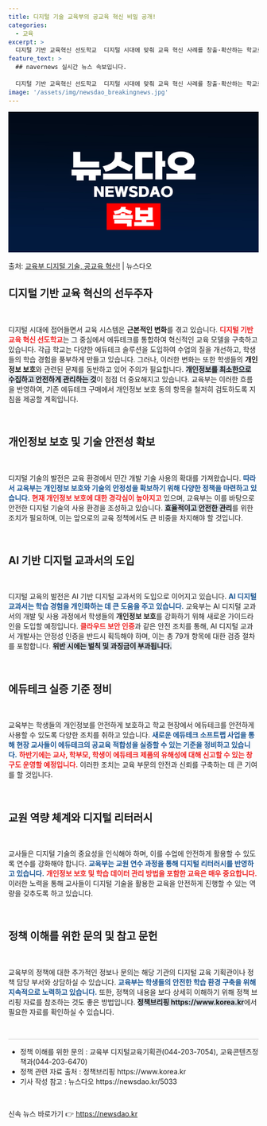 ```yaml
---
title: 디지털 기술 교육부의 공교육 혁신 비밀 공개!
categories:
  - 교육
excerpt: >
  디지털 기반 교육혁신 선도학교  디지털 시대에 맞춰 교육 혁신 사례를 창출·확산하는 학교로서, 각급 학교에서…
feature_text: >
  ## navernews 실시간 뉴스 속보입니다.

  디지털 기반 교육혁신 선도학교  디지털 시대에 맞춰 교육 혁신 사례를 창출·확산하는 학교로서, 각급 학교에서…
image: '/assets/img/newsdao_breakingnews.jpg'
---
```


![뉴스다오 속보](/assets/img/newsdao_breakingnews.jpg)

<p>출처: <a href="https://newsdao.kr/5033" rel="dofollow">교육부 디지털 기술, 공교육 혁신!</a> | 뉴스다오</p>

<h2 data-ke-size="size26">디지털 기반 교육 혁신의 선두주자</h2>
<p data-ke-size="size16">&nbsp;</p>
디지털 시대에 접어들면서 교육 시스템은 <b>근본적인 변화</b>를 겪고 있습니다. <b><span style="color: #ee2323;">디지털 기반 교육 혁신 선도학교</span></b>는 그 중심에서 에듀테크를 통합하여 혁신적인 교육 모델을 구축하고 있습니다. 각급 학교는 다양한 에듀테크 솔루션을 도입하여 수업의 질을 개선하고, 학생들의 학습 경험을 풍부하게 만들고 있습니다. 그러나, 이러한 변화는 또한 학생들의 <b>개인정보 보호</b>와 관련된 문제를 동반하고 있어 주의가 필요합니다. <b><span style="background-color: #21538527;">개인정보를 최소한으로 수집하고 안전하게 관리하는 것</span></b>이 점점 더 중요해지고 있습니다. 교육부는 이러한 흐름을 반영하여, 기존 에듀테크 구매에서 개인정보 보호 동의 항목을 철저히 검토하도록 지침을 제공할 계획입니다.

<p data-ke-size="size16">&nbsp;</p>

<h2 data-ke-size="size26">개인정보 보호 및 기술 안전성 확보</h2>
<p data-ke-size="size16">&nbsp;</p>
디지털 기술의 발전은 교육 환경에서 민간 개발 기술 사용의 확대를 가져왔습니다. <b><span style="color: #1a5490;">따라서 교육부는 개인정보 보호와 기술의 안정성을 확보하기 위해 다양한 정책을 마련하고 있습니다.</span></b> <b><span style="color: #ee2323;">현재 개인정보 보호에 대한 경각심이 높아지고</span></b> 있으며, 교육부는 이를 바탕으로 안전한 디지털 기술의 사용 환경을 조성하고 있습니다. <b><span style="background-color: #21538527;">효율적이고 안전한 관리</span></b>를 위한 조치가 필요하며, 이는 앞으로의 교육 정책에서도 큰 비중을 차지해야 할 것입니다.

<p data-ke-size="size16">&nbsp;</p>

<h2 data-ke-size="size26">AI 기반 디지털 교과서의 도입</h2>
<p data-ke-size="size16">&nbsp;</p>
디지털 교육의 발전은 AI 기반 디지털 교과서의 도입으로 이어지고 있습니다. <b><span style="color: #1a5490;">AI 디지털교과서는 학습 경험을 개인화하는 데 큰 도움을 주고 있습니다.</span></b> 교육부는 AI 디지털 교과서의 개발 및 사용 과정에서 학생들의 <b>개인정보 보호</b>를 강화하기 위해 새로운 가이드라인을 도입할 예정입니다. <b><span style="color: #ee2323;">클라우드 보안 인증</span></b>과 같은 안전 조치를 통해, AI 디지털 교과서 개발사는 안정성 인증을 반드시 획득해야 하며, 이는 총 79개 항목에 대한 검증 절차를 포함합니다. <b><span style="background-color: #21538527;">위반 시에는 벌칙 및 과징금이 부과됩니다.</span></b>

<p data-ke-size="size16">&nbsp;</p>

<h2 data-ke-size="size26">에듀테크 실증 기준 정비</h2>
<p data-ke-size="size16">&nbsp;</p>
교육부는 학생들의 개인정보를 안전하게 보호하고 학교 현장에서 에듀테크를 안전하게 사용할 수 있도록 다양한 조치를 취하고 있습니다. <b><span style="color: #1a5490;">새로운 에듀테크 소프트랩 사업을 통해 현장 교사들이 에듀테크의 공교육 적합성을 실증할 수 있는 기준을 정비하고 있습니다.</span></b> <b><span style="color: #ee2323;">하반기에는 교사, 학부모, 학생이 에듀테크 제품의 유해성에 대해 신고할 수 있는 창구도 운영할 예정입니다.</span></b> 이러한 조치는 교육 부문의 안전과 신뢰를 구축하는 데 큰 기여를 할 것입니다.

<p data-ke-size="size16">&nbsp;</p>

<h2 data-ke-size="size26">교원 역량 체계와 디지털 리터러시</h2>
<p data-ke-size="size16">&nbsp;</p>
교사들은 디지털 기술의 중요성을 인식해야 하며, 이를 수업에 안전하게 활용할 수 있도록 연수를 강화해야 합니다. <b><span style="color: #1a5490;">교육부는 교원 연수 과정을 통해 디지털 리터러시를 반영하고 있습니다.</span></b> <b><span style="color: #ee2323;">개인정보 보호 및 학습 데이터 관리 방법을 포함한 교육은 매우 중요합니다.</span></b> 이러한 노력을 통해 교사들이 디지털 기술을 활용한 교육을 안전하게 진행할 수 있는 역량을 갖추도록 하고 있습니다.

<p data-ke-size="size16">&nbsp;</p>

<h2 data-ke-size="size26">정책 이해를 위한 문의 및 참고 문헌</h2>
<p data-ke-size="size16">&nbsp;</p>
교육부의 정책에 대한 추가적인 정보나 문의는 해당 기관의 디지털 교육 기획관이나 정책 담당 부서와 상담하실 수 있습니다. <b><span style="color: #1a5490;">교육부는 학생들의 안전한 학습 환경 구축을 위해 지속적으로 노력하고 있습니다.</span></b> 또한, 정책의 내용을 보다 상세히 이해하기 위해 정책 브리핑 자료를 참조하는 것도 좋은 방법입니다. <b><span style="background-color: #21538527;">정책브리핑 https://www.korea.kr</span></b>에서 필요한 자료를 확인하실 수 있습니다.

<p data-ke-size="size16">&nbsp;</p>

<hr style="height: 1px; background-color: #cccccc; border: none;" />
<ul>
  <li>정책 이해를 위한 문의 : 교육부 디지털교육기획관(044-203-7054), 교육콘텐츠정책과(044-203-6470)</li>
  <li>정책 관련 자료 출처 : 정책브리핑 https://www.korea.kr</li>
  <li>기사 작성 참고 : 뉴스다오 https://newsdao.kr/5033</li>
</ul>

<p data-ke-size="size16">&nbsp;</p> 

신속 뉴스 바로가기 👉 <a href="https://newsdao.kr" rel="dofollow">https://newsdao.kr</a>


